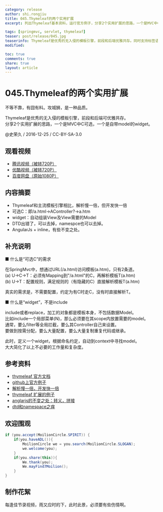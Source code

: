 ```yaml
---
category: release
author: shi.rongjiu
title: 045.Thymeleaf的两个实用扩展
excerpt: 列出Thymeleaf基本资料，运行官方例子，分享2个实用扩展的思路，一个是MVC中C可选，一个是自带model的widget。

tags: [springmvc, servlet, thymeleaf]
teaser: post/release/045.jpg
teaserinfo: Thymeleaf是优秀的无入侵的模板引擎，前段和后端优雅共存。同时支持标签语系和文本语系。
modified: 

toc: true
comments: true
share: true
layout: article
---
```


# 045.Thymeleaf的两个实用扩展

不等不靠，有囧有料。攻城狮，是一种品质。  

Thymeleaf是优秀的无入侵的模板引擎，前段和后端可优雅共存。  
分享2个实用扩展的思路，一个是MVC中C可选，一个是自带model的widget。

@史荣久 / 2016-12-25 / CC-BY-SA-3.0  

## 观看视频

  * [腾讯视频（被转720P）](http://v.qq.com/x/page/s0359ylyngm.html)
  * [优酷视频（被转720P）](http://v.youku.com/v_show/id_XMTg4MjM5NTQ4OA==.html)
  * [百度网盘（原始1080P）](http://pan.baidu.com/s/1jIsgnh8)

## 内容摘要

  * Thymeleaf和主流模板引擎相比，解析慢一倍，但开发快一倍
  * 可选C：即/a.html→AController?→a.htm
  * widget：自动组装View及View需要的Model
  * DTD出错了，可以去掉，namespce也可以去掉。
  * AngularJs + inline，有些不变之处。

## 补充说明

■ 什么是“可选C”的需求

在SpringMvc中，想通过URL(/a.html)访问模板(a.htm)，只有2条道。  
(a) U→C→T：必须有Mapping到"/a.html"的C，再解析模板T(a.htm)  
(b) U→T：配置规则，满足规则的（有隐藏的C）直接解析模板T(a.htm)  

真实的需求是，不需要配置，约定为有C时走C，没有时直接解析T。

■ 什么是“widget”，不是include

include或者replace，加工的对象都是模板本身，不包括数据Model。  
比如include一个局部菜单(N)，那么必须要在其scope内放置需要的model。  
通常，要么filter等全局拦截，要么其Controller自己来设置。  
要做到按需分配，要么大量配置，要么大量复制重复代码或继承。

此时，定义一个widget，根据命名约定，自动到context中寻找model。  
大大简化了以上不必要的工作量和复杂度。


## 参考资料
 
  * [thymeleaf 官方文档](http://www.thymeleaf.org/documentation.html)
  * [github上官方例子](https://github.com/thymeleaf/thymeleafexamples-stsm)
  * [解析慢一倍，开发快一倍](https://github.com/jreijn/spring-comparing-template-engines/issues/19)
  * [thymeleaf 扩展的例子](http://www.thymeleaf.org/doc/articles/sayhelloextendingthymeleaf5minutes.html)
  * [anglarjs的不变之处：转义，拼接](http://stackoverflow.com/questions/29199089/thymeleaf-value-send-angularjs-ng-onclick-method)
  * [dtd和namespace之痒](http://stackoverflow.com/questions/25132189/thymleaf-unsupported-entity-requested-with-publicid-null)


## 欢迎围观

``` java
if (you.accept(MoilionCircle.SPIRIT)) {
    if(you.haveADL()){
        MoilionCircle we = you.search(MoilionCircle.SLOGAN);
        we.welcome(you);
    }
    if(you.share(this)){
        We.thank(you);
        We.mayFind7Moilion();
    }
}
```

## 制作花絮

每逢佳节录视频，雨又应时的下，此时此景，必须要有些伤情啊。